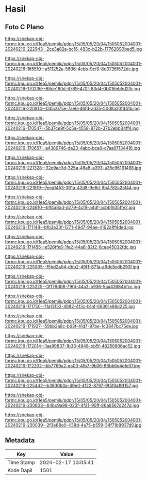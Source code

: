 # Hasil

## Foto C Plano

https://sirekap-obj-formc.kpu.go.id/1ea5/pemilu/pdpr/15/05/05/20/04/1505052004001-20240216-222943--2ce3a82a-bc16-483c-b22b-17762890bed5.jpg

https://sirekap-obj-formc.kpu.go.id/1ea5/pemilu/pdpr/15/05/05/20/04/1505052004001-20240216-165510--a511252a-5606-4cbb-9cf0-8d3736f572dc.jpg

https://sirekap-obj-formc.kpu.go.id/1ea5/pemilu/pdpr/15/05/05/20/04/1505052004001-20240216-170236--88de160d-6789-470f-83d4-0b016eb5d2f5.jpg

https://sirekap-obj-formc.kpu.go.id/1ea5/pemilu/pdpr/15/05/05/20/04/1505052004001-20240216-220914--035c675e-7ae6-46fd-ad35-50d8a20f441b.jpg

https://sirekap-obj-formc.kpu.go.id/1ea5/pemilu/pdpr/15/05/05/20/04/1505052004001-20240216-170547--5b37ce9f-5c5a-4558-872b-37b2ebb34ff4.jpg

https://sirekap-obj-formc.kpu.go.id/1ea5/pemilu/pdpr/15/05/05/20/04/1505052004001-20240216-170657--a4389746-da23-4abc-bca0-c7aa07134416.jpg

https://sirekap-obj-formc.kpu.go.id/1ea5/pemilu/pdpr/15/05/05/20/04/1505052004001-20240216-221328--32e9ac3d-325a-46a8-a393-a35e96161498.jpg

https://sirekap-obj-formc.kpu.go.id/1ea5/pemilu/pdpr/15/05/05/20/04/1505052004001-20240216-221819--7eea1453-391a-42d8-9e8d-9b4782a25f44.jpg

https://sirekap-obj-formc.kpu.go.id/1ea5/pemilu/pdpr/15/05/05/20/04/1505052004001-20240216-224610--bff4a8ad-d279-4cf9-a4df-acbbf835ffe2.jpg

https://sirekap-obj-formc.kpu.go.id/1ea5/pemilu/pdpr/15/05/05/20/04/1505052004001-20240216-171148--bfb3a33f-1271-49d7-94ae-4192a1ff4ded.jpg

https://sirekap-obj-formc.kpu.go.id/1ea5/pemilu/pdpr/15/05/05/20/04/1505052004001-20240216-171455--e526ffe6-1fe2-44a8-82f2-6cee45032fdc.jpg

https://sirekap-obj-formc.kpu.go.id/1ea5/pemilu/pdpr/15/05/05/20/04/1505052004001-20240216-225005--f5bd2a04-dbb2-49f1-871a-a6dc8cdb293f.jpg

https://sirekap-obj-formc.kpu.go.id/1ea5/pemilu/pdpr/15/05/05/20/04/1505052004001-20240216-225225--0f176d08-79f4-44a3-b936-5aa43684bfcc.jpg

https://sirekap-obj-formc.kpu.go.id/1ea5/pemilu/pdpr/15/05/05/20/04/1505052004001-20240216-171750--11a13153-4982-4f3c-b1af-66361e86d225.jpg

https://sirekap-obj-formc.kpu.go.id/1ea5/pemilu/pdpr/15/05/05/20/04/1505052004001-20240216-171927--59bb2a8c-b63f-41d7-97be-1c3847bc75de.jpg

https://sirekap-obj-formc.kpu.go.id/1ea5/pemilu/pdpr/15/05/05/20/04/1505052004001-20240216-172014--1aa99837-1b33-4948-bb5f-48256606ac52.jpg

https://sirekap-obj-formc.kpu.go.id/1ea5/pemilu/pdpr/15/05/05/20/04/1505052004001-20240216-172202--bb7769a2-ea03-4fb7-9b06-86bb6e4efe07.jpg

https://sirekap-obj-formc.kpu.go.id/1ea5/pemilu/pdpr/15/05/05/20/04/1505052004001-20240216-225442--b3830b0a-69e0-4f22-8797-9f5f0a19f157.jpg

https://sirekap-obj-formc.kpu.go.id/1ea5/pemilu/pdpr/15/05/05/20/04/1505052004001-20240216-230603--84bc9a98-023f-4f21-95ff-86a8567d247d.jpg

https://sirekap-obj-formc.kpu.go.id/1ea5/pemilu/pdpr/15/05/05/20/04/1505052004001-20240216-230039--2f3e88e0-438d-4a75-b559-34f71b8937d9.jpg


## Metadata

| Key        | Value               |
| ---------- | ------------------- |
| Time Stamp | 2024-02-17 13:05:41 |
| Kode Dapil | 1501                |



